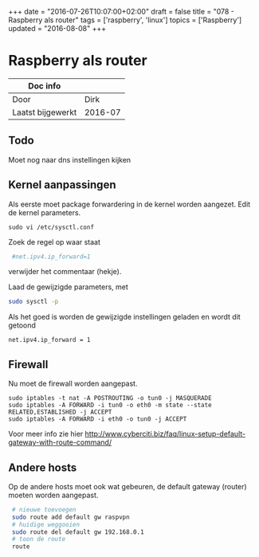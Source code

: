 +++
date = "2016-07-26T10:07:00+02:00"
draft = false
title = "078 - Raspberry als router"
tags = ['raspberry', 'linux']
topics = ['Raspberry']
updated = "2016-08-08"
+++

# Raspberry als router

 Doc info | |
--- | ---
| Door | Dirk |
| Laatst bijgewerkt | 2016-07|


## Todo 
Moet nog naar dns instellingen kijken


## Kernel aanpassingen
Als eerste moet package forwardering in de kernel worden aangezet. Edit de kernel parameters.
```
sudo vi /etc/sysctl.conf
```

Zoek de regel op waar staat
```bash
 #net.ipv4.ip_forward=1
```
verwijder het commentaar (hekje).

Laad de gewijzigde parameters, met
```bash
sudo sysctl -p
```
Als het goed is worden de gewijzigde instellingen geladen en wordt dit getoond
```
net.ipv4.ip_forward = 1
```

## Firewall
Nu moet de firewall worden aangepast.
```
sudo iptables -t nat -A POSTROUTING -o tun0 -j MASQUERADE
sudo iptables -A FORWARD -i tun0 -o eth0 -m state --state RELATED,ESTABLISHED -j ACCEPT
sudo iptables -A FORWARD -i eth0 -o tun0 -j ACCEPT
```

Voor meer info zie hier
http://www.cyberciti.biz/faq/linux-setup-default-gateway-with-route-command/


## Andere hosts
Op de andere hosts moet ook wat gebeuren, de default gateway (router) moeten worden aangepast.
```bash
 # nieuwe toevoegen
 sudo route add default gw raspvpn
 # huidige weggooien
 sudo route del default gw 192.168.0.1
 # toon de route
 route
```


